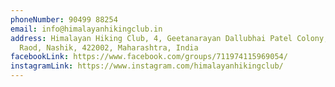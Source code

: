 ```yaml
---
phoneNumber: 90499 88254
email: info@himalayanhikingclub.in
address: Himalayan Hiking Club, 4, Geetanarayan Dallubhai Patel Colony, Trimbak
  Raod, Nashik, 422002, Maharashtra, India
facebookLink: https://www.facebook.com/groups/711974115969054/
instagramLink: https://www.instagram.com/himalayanhikingclub/
---
```

